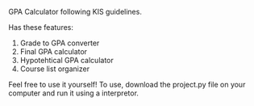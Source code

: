 GPA Calculator following KIS guidelines.

Has these features:
1. Grade to GPA converter
2. Final GPA calculator
3. Hypotehtical GPA calculator
4. Course list organizer

Feel free to use it yourself!
To use, download the project.py file on your computer and run it using a interpretor.
